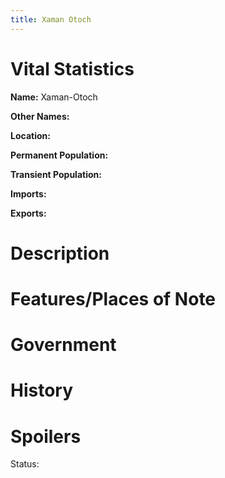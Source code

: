 ```yaml
---
title: Xaman Otoch
---
```


# Vital Statistics

**Name:** Xaman-Otoch

**Other Names:**

**Location:**

**Permanent Population:**

**Transient Population:**

**Imports:**

**Exports:**

# Description

# Features/Places of Note

# Government

# History

# Spoilers

Status:
